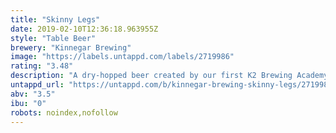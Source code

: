 ```yaml
---
title: "Skinny Legs"
date: 2019-02-10T12:36:18.963955Z
style: "Table Beer"
brewery: "Kinnegar Brewing"
image: "https://labels.untappd.com/labels/2719986"
rating: "3.48"
description: "A dry-hopped beer created by our first K2 Brewing Academy, suitable for those of us not blessed with hollow drinking legs."
untappd_url: "https://untappd.com/b/kinnegar-brewing-skinny-legs/2719986"
abv: "3.5"
ibu: "0"
robots: noindex,nofollow
---
```

